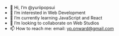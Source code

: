 - 👋 Hi, I’m @yuriipopsui
- 👀 I’m interested in Web Development
- 🌱 I’m currently learning JavaScript and React
- 💞️ I’m looking to collaborate on Web Studios
- 📫 How to reach me: email: yp.onward@gmail.com

<!---
yuriipopsui/yuriipopsui is a ✨ special ✨ repository because its `README.md` (this file) appears on your GitHub profile.
You can click the Preview link to take a look at your changes.
--->

